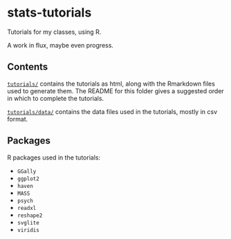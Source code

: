 # stats-tutorials

Tutorials for my classes, using R.

A work in flux, maybe even progress.

## Contents

[`tutorials/`](tutorials) contains the tutorials as html, along with the Rmarkdown files used to generate them. The README for this folder gives a suggested order in which to complete the tutorials.

[`tutorials/data/`](tutorials/data) contains the data files used in the tutorials, mostly in csv format.

## Packages

R packages used in the tutorials:

* `GGally`
* `ggplot2`
* `haven`
* `MASS`
* `psych`
* `readxl`
* `reshape2`
* `svglite`
* `viridis`
